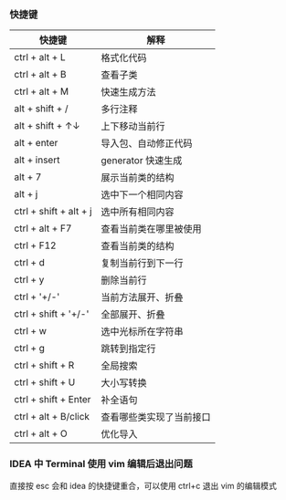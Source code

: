 ### 快捷键

| 快捷键                 | 解释                     |
| ---------------------- | ------------------------ |
| ctrl + alt + L         | 格式化代码               |
| ctrl + alt + B         | 查看子类                 |
| ctrl + alt + M         | 快速生成方法             |
| alt + shift + /        | 多行注释                 |
| alt + shift + ↑↓       | 上下移动当前行           |
| alt + enter            | 导入包、自动修正代码     |
| alt + insert           | generator 快速生成       |
| alt + 7                | 展示当前类的结构         |
| alt + j                | 选中下一个相同内容       |
| ctrl + shift + alt + j | 选中所有相同内容         |
| ctrl + alt + F7        | 查看当前类在哪里被使用   |
| ctrl + F12             | 查看当前类的结构         |
| ctrl + d               | 复制当前行到下一行       |
| ctrl + y               | 删除当前行               |
| ctrl + '+/-'           | 当前方法展开、折叠       |
| ctrl + shift + '+/-'   | 全部展开、折叠           |
| ctrl + w               | 选中光标所在字符串       |
| ctrl + g               | 跳转到指定行             |
| ctrl + shift + R       | 全局搜索                 |
| ctrl + shift + U       | 大小写转换               |
| ctrl + shift + Enter   | 补全语句                 |
| ctrl + alt + B/click   | 查看哪些类实现了当前接口 |
| ctrl + alt + O         | 优化导入                 |

### IDEA 中 Terminal 使用 vim 编辑后退出问题

直接按 esc 会和 idea 的快捷键重合，可以使用 ctrl+c 退出 vim 的编辑模式
